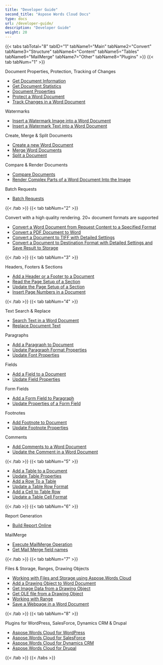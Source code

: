 ```yaml
---
title: "Developer Guide"
second_title: "Aspose Words Cloud Docs"
type: docs
url: /developer-guide/
description: "Developer Guide"
weight: 20
---
```


{{< tabs tabTotal="8" tabID="1" tabName1="Main" tabName2="Convert" tabName3="Structure" tabName4="Content" tabName5="Tables" tabName6="MailMerge" tabName7="Other" tabName8="Plugins" >}}
{{< tab tabNum="1" >}}

<div class="row">
    <div class="col-md-6">
        <p>Document Properties, Protection, Tracking of Changes</p>
        <ul>
            <li><a href="/words/documents/information/">Get Document Information</a></li>
            <li><a href="/words/documents/statistics/">Get Document Statistics</a></li>
            <li><a href="/words/documents/properties/">Document Properties</a></li>
            <li><a href="/words/documents/protection/add/">Protect a Word Document</a></li>
            <li><a href="/words/documents/track-changes/">Track Changes in a Word Document</a></li>
        </ul>            
        <p>Watermarks</p>
        <ul>
            <li><a href="/words/watermark/insert-image/">Insert a Watermark Image into a Word Document</a></li>
            <li><a href="/words/watermark/insert-text/">Insert a Watermark Text into a Word Document</a></li>
        </ul>
    </div>
    <div class="col-md-6">
        <p>Create, Merge & Split Documents</p>
        <ul>
            <li><a href="/words/documents/create/">Create a new Word Document</a></li>
            <li><a href="/words/merge/">Merge Word Documents</a></li>
            <li><a href="/words/split/">Split a Document</a></li>
        </ul>
        <p>Compare & Render Documents</p>
        <ul>
            <li><a href="/words/compare/">Compare Documents</a></li>
            <li><a href="/words/documents/render-into-image/">Render Complex Parts of a Word Document Into the Image</a></li>
        </ul>
		<p>Batch Requests</p>
        <ul>
            <li><a href="/words/batch/">Batch Requests</a></li>
        </ul>
    </div>
</div>
{{< /tab >}}
{{< tab tabNum="2" >}}

<p>Convert with a high quality rendering. 20+ document formats are supported</p>
<ul>
    <li><a href="/words/convert/specified-format/">Convert a Word Document from Request Content to a Specified Format</a></li>    
    <li><a href="/words/convert/pdf-to-word/">Convert a PDF Document to Word</a></li>
    <li><a href="/words/convert/document-to-tiff/">Convert a Document to TIFF with Detailed Settings</a></li>    
    <li><a href="/words/convert/conversion-settings/">Convert a Document to Destination Format with Detailed Settings and Save Result to Storage</a></li>
</ul>
{{< /tab >}}
{{< tab tabNum="3" >}}

<p>Headers, Footers & Sections</p>
<ul>
    <li><a href="/words/headers-and-footers/add/">Add a Header or a Footer to a Document</a></li>
    <li><a href="/words/sections/read/">Read the Page Setup of a Section</a></li>
    <li><a href="/words/sections/update/">Update the Page Setup of a Section</a></li>
    <li><a href="/words/insert-page-numbers/">Insert Page Numbers in a Document</a></li>
</ul>
{{< /tab >}}
{{< tab tabNum="4" >}}
<div class="row">
    <div class="col-md-4">
        <p>Text Search & Replace</p>
        <ul>
            <li><a href="/words/text/search/">Search Text in a Word Document</a></li>
            <li><a href="/words/text/replace/">Replace Document Text</a></li>
        </ul>
        <p>Paragraphs</p>
        <ul>
            <li><a href="/words/paragraphs/add/">Add a Paragraph to Document</a></li>
            <li><a href="/words/paragraphs/update/">Update Paragraph Format Properties</a></li>
            <li><a href="/words/paragraphs/update-font-properties/">Update Font Properties</a></li>
        </ul>
    </div>
    <div class="col-md-4">
        <p>Fields</p>
        <ul>
            <li><a href="/words/fields/add/">Add a Field to a Document</a></li>
            <li><a href="/words/fields/update/">Update Field Properties</a></li>
        </ul>
        <p>Form Fields</p>
        <ul>
            <li><a href="/words/formfields/add/">Add a Form Field to Paragraph</a></li>
            <li><a href="/words/formfields/update/">Update Properties of a Form Field</a></li>
        </ul>
    </div>
    <div class="col-md-4">
        <p>Footnotes</p>
        <ul>
            <li><a href="/words/footnotes/add/">Add Footnote to Document</a></li>
            <li><a href="/words/footnotes/update/">Update Footnote Properties</a></li>
        </ul>
        <p>Comments</p>
        <ul>
            <li><a href="/words/comments/add/">Add Comments to a Word Document</a></li>
            <li><a href="/words/comments/update/">Update the Comment in a Word Document</a></li>
        </ul>
    </div>
</div>
{{< /tab >}}
{{< tab tabNum="5" >}}

<ul>
    <li><a href="/words/tables/add/">Add a Table to a Document</a></li>
    <li><a href="/words/tables/update-properties/">Update Table Properties</a></li>
    <li><a href="/words/tables/add-row/">Add a Row To a Table</a></li>
    <li><a href="/words/tables/update-row-format/">Update a Table Row Format</a></li>
    <li><a href="/words/tables/add-cell/">Add a Cell to Table Row</a></li>
    <li><a href="/words/tables/update-cell-format/">Update a Table Cell Format</a></li>
</ul>
{{< /tab >}}
{{< tab tabNum="6" >}}

<div class="col-md-6">
    <p>Report Generation</p>
    <ul>
        <li><a href="/words/report/build-online/">Build Report Online</a></li>        
    </ul>
</div>
<div class="col-md-6">
    <p>MailMerge</p>
    <ul>
        <li><a href="/words/mail-merge/execute/">Execute MailMerge Operation</a></li>
        <li><a href="/words/mail-merge/read-field-names-online/">Get Mail Merge field names</a></li>
    </ul>
</div>
{{< /tab >}}
{{< tab tabNum="7" >}}

<p>Files & Storage, Ranges, Drawing Objects</p>
<ul>
    <li><a href="/words/files-and-storage/">Working with Files and Storage using Aspose.Words Cloud</a></li>
    <li><a href="/words/drawing-objects/add/">Add a Drawing Object to Word Document</a></li>
    <li><a href="/words/drawing-objects/get-image-data/">Get Image Data from a Drawing Object</a></li>
    <li><a href="/words/drawing-objects/get-ole-file/">Get OLE file from a Drawing Object</a></li>
    <li><a href="/words/range/">Working with Range</a></li>
    <li><a href="/words/documents/save-webpage/">Save a Webpage in a Word Document</a></li>
</ul>
{{< /tab >}}
{{< tab tabNum="8" >}}
    
<p>Plugins for WordPress, SalesForce, Dynamics CRM & Drupal</p>
<ul>
    <li><a href="/words/plugins/wordpress/">Aspose.Words Cloud for WordPress</a></li>
    <li><a href="/words/plugins/salesforce/">Aspose.Words Cloud for SalesForce</a></li>
    <li><a href="/words/plugins/dynamics-crm/">Aspose.Words Cloud for Dynamics CRM</a></li>
    <li><a href="/words/plugins/drupal/">Aspose.Words Cloud for Drupal</a></li>    
</ul>
    {{< /tab >}}
{{< /tabs >}}   
